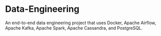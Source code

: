 # Data-Engineering
An end-to-end data engineering project that uses Docker, Apache Airflow, Apache Kafka, Apache Spark, Apache Cassandra, and PostgreSQL.
